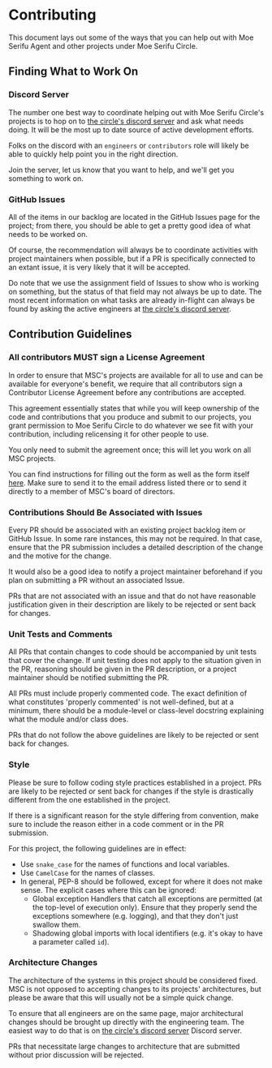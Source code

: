 # Contributing

This document lays out some of the ways that you can help out with Moe Serifu Agent and
other projects under Moe Serifu Circle.

## Finding What to Work On

### Discord Server

The number one best way to coordinate helping out with Moe Serifu Circle's projects is to
hop on to [the circle's discord server](https://discord.gg/URAA8SF) and ask what needs
doing. It will be the most up to date source of active development efforts.

Folks on the discord with an `engineers` or `contributors` role will likely be able to
quickly help point you in the right direction.

Join the server, let us know that you want to help, and we'll get you something to work
on.

### GitHub Issues

All of the items in our backlog are located in the GitHub Issues page for the project;
from there, you should be able to get a pretty good idea of what needs to be worked on.

Of course, the recommendation will always be to coordinate activities with project
maintainers when possible, but if a PR is specifically connected to an extant issue,
it is very likely that it will be accepted.

Do note that we use the assignment field of Issues to show who is working on something,
but the status of that field may not always be up to date. The most recent information
on what tasks are already in-flight can always be found by asking the active engineers
at [the circle's discord server](https://discord.gg/URAA8SF).

## Contribution Guidelines

### All contributors MUST sign a License Agreement

In order to ensure that MSC's projects are available for all to use and can be available
for everyone's benefit, we require that all contributors sign a Contributor License
Agreement before any contributions are accepted.

This agreement essentially states that while you will keep ownership of the code and
contributions that you produce and submit to our projects, you grant permission to Moe
Serifu Circle to do whatever we see fit with your contribution, including relicensing it
for other people to use.

You only need to submit the agreement once; this will let you work on all MSC projects.

You can find instructions for filling out the form as well as the form itself
[here](https://drive.google.com/open?id=1-9HxEtUI1heMHMb50pxvAPKgodrsPdBp). Make sure
to send it to the email address listed there or to send it directly to a member of MSC's
board of directors.

### Contributions Should Be Associated with Issues

Every PR should be associated with an existing project backlog item or GitHub Issue. In
some rare instances, this may not be required. In that case, ensure that the PR submission
includes a detailed description of the change and the motive for the change.

It would also be a good idea to notify a project maintainer beforehand if you plan on
submitting a PR without an associated Issue.

PRs that are not associated with an issue and that do not have reasonable justification given
in their description are likely to be rejected or sent back for changes.

### Unit Tests and Comments

All PRs that contain changes to code should be accompanied by unit tests that cover the
change. If unit testing does not apply to the situation given in the PR, reasoning should
be given in the PR description, or a project maintainer should be notified submitting the
PR.

All PRs must include properly commented code. The exact definition of what constitutes
'properly commented' is not well-defined, but at a minimum, there should be a module-level
or class-level docstring explaining what the module and/or class does.

PRs that do not follow the above guidelines are likely to be rejected or sent back for
changes.

### Style

Please be sure to follow coding style practices established in a project. PRs are likely
to be rejected or sent back for changes if the style is drastically different from the
one established in the project.

If there is a significant reason for the style differing from convention, make sure to
include the reason either in a code comment or in the PR submission.

For this project, the following guidelines are in effect:

* Use `snake_case` for the names of functions and local variables.
* Use `CamelCase` for the names of classes.
* In general, PEP-8 should be followed, except for where it does not make sense. The
explicit cases where this can be ignored:
  * Global exception Handlers that catch all exceptions are permitted (at the top-level
  of execution only). Ensure that they properly send the exceptions somewhere (e.g.
  logging), and that they don't just swallow them.
  * Shadowing global imports with local identifiers (e.g. it's okay to have a parameter
  called `id`).


### Architecture Changes

The architecture of the systems in this project should be considered fixed. MSC is not
opposed to accepting changes to its projects' architectures, but please be aware that
this will usually not be a simple quick change.

To ensure that all engineers are on the same page, major architectural changes should
be brought up directly with the engineering team. The easiest way to do that is on
[the circle's discord server](https://discord.gg/URAA8SF) Discord server.

PRs that necessitate large changes to architecture that are submitted without prior
discussion will be rejected.

